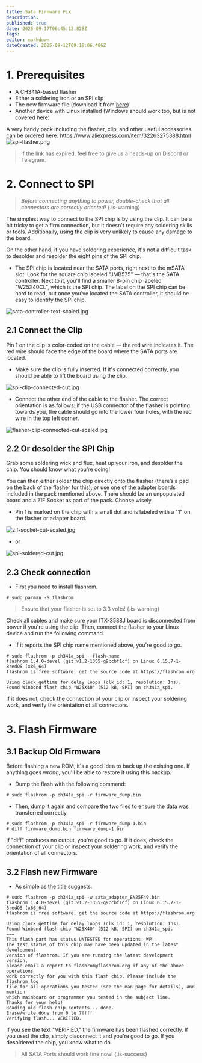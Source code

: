 ```yaml
---
title: Sata Firmware Fix
description: 
published: true
date: 2025-09-17T06:45:12.828Z
tags: 
editor: markdown
dateCreated: 2025-09-12T09:18:06.486Z
---
```


# 1. Prerequisites

- A CH341A-based flasher
- Either a soldering iron or an SPI clip
- The new firmware file (download it from [here](/wiki-itx3588j-pics/satafw/sata_adapter_en25f40.bin))
- Another device with Linux installed (Windows should work too, but is not covered here)

A very handy pack including the flasher, clip, and other useful accessories can be ordered here:
 https://www.aliexpress.com/item/32263275388.html
 ![spi-flasher.png](/wiki-itx3588j-pics/spi-flasher.png)
 >If the link has expired, feel free to give us a heads-up on Discord or Telegram.
 
 # 2. Connect to SPI
>  *Before connecting anything to power, double-check that all connectors are correctly oriented!* 
{.is-warning}



The simplest way to connect to the SPI chip is by using the clip. It can be a bit tricky to get a firm connection, but it doesn't require any soldering skills or tools. Additionally, using the clip is very unlikely to cause any damage to the board.

On the other hand, if you have soldering experience, it's not a difficult task to desolder and resolder the eight pins of the SPI chip.

- The SPI chip is located near the SATA ports, right next to the mSATA slot. Look for the square chip labeled "JMB575" — that's the SATA controller. Next to it, you'll find a smaller 8-pin chip labeled "W25X40CL", which is the SPI chip. The label on the SPI chip can be hard to read, but once you've located the SATA controller, it should be easy to identify the SPI chip.

![sata-controller-text-scaled.jpg](/wiki-itx3588j-pics/sata-controller-text-scaled.jpg)
 ## 2.1 Connect the Clip

Pin 1 on the clip is color-coded on the cable — the red wire indicates it. The red wire should face the edge of the board where the SATA ports are located.
- Make sure the clip is fully inserted. If it's connected correctly, you should be able to lift the board using the clip.

![spi-clip-connected-cut.jpg](/wiki-itx3588j-pics/spi-clip-connected-cut.jpg)

- Connect the other end of the cable to the flasher. The correct orientation is as follows: if the USB connector of the flasher is pointing towards you, the cable should go into the lower four holes, with the red wire in the top left corner.

![flasher-clip-connected-cut-scaled.jpg](/wiki-itx3588j-pics/flasher-clip-connected-cut-scaled.jpg)
 
 
 ## 2.2 Or desolder the SPI Chip
Grab some soldering wick and flux, heat up your iron, and desolder the chip. You should know what you're doing!

You can then either solder the chip directly onto the flasher (there’s a pad on the back of the flasher for this), or use one of the adapter boards included in the pack mentioned above.
There should be an unpopulated board and a ZIF Socket as part of the pack. Choose wisely.

- Pin 1 is marked on the chip with a small dot and is labeled with a "1" on the flasher or adapter board.

![zif-socket-cut-scaled.jpg](/wiki-itx3588j-pics/zif-socket-cut-scaled.jpg)
- or

![spi-soldered-cut.jpg](/wiki-itx3588j-pics/spi-soldered-cut.jpg)

## 2.3 Check connection
- First you need to install flashrom.
```
# sudo pacman -S flashrom
```

> Ensure that your flasher is set to 3.3 volts!
{.is-warning}

Check all cables and make sure your ITX-3588J board is disconnected from power if you're using the clip.
Then, connect the flasher to your Linux device and run the following command.
- If it reports the SPI chip name mentioned above, you're good to go.
```
# sudo flashrom -p ch341a_spi --flash-name
flashrom 1.4.0-devel (git:v1.2-1355-g9ccbf1cf) on Linux 6.15.7-1-BredOS (x86_64)
flashrom is free software, get the source code at https://flashrom.org

Using clock_gettime for delay loops (clk_id: 1, resolution: 1ns).
Found Winbond flash chip "W25X40" (512 kB, SPI) on ch341a_spi.
```
If it does not, check the connection of your clip or inspect your soldering work, and verify the orientation of all connectors.

# 3. Flash Firmware

## 3.1 Backup Old Firmware
Before flashing a new ROM, it's a good idea to back up the existing one.
If anything goes wrong, you'll be able to restore it using this backup.

- Dump the flash with the following command:
```
# sudo flashrom -p ch341a_spi -r firmware_dump.bin
```
- Then, dump it again and compare the two files to ensure the data was transferred correctly.
```
# sudo flashrom -p ch341a_spi -r firmware_dump-1.bin
# diff firmware_dump.bin firmware_dump-1.bin
```
If "diff" produces no output, you're good to go.
If it does, check the connection of your clip or inspect your soldering work, and verify the orientation of all connectors.

## 3.2 Flash new Firmware
- As simple as the title suggests:
```
# sudo flashrom -p ch341a_spi -w sata_adapter_EN25F40.bin 
flashrom 1.4.0-devel (git:v1.2-1355-g9ccbf1cf) on Linux 6.15.7-1-BredOS (x86_64)
flashrom is free software, get the source code at https://flashrom.org

Using clock_gettime for delay loops (clk_id: 1, resolution: 1ns).
Found Winbond flash chip "W25X40" (512 kB, SPI) on ch341a_spi.
===
This flash part has status UNTESTED for operations: WP
The test status of this chip may have been updated in the latest development
version of flashrom. If you are running the latest development version,
please email a report to flashrom@flashrom.org if any of the above operations
work correctly for you with this flash chip. Please include the flashrom log
file for all operations you tested (see the man page for details), and mention
which mainboard or programmer you tested in the subject line.
Thanks for your help!
Reading old flash chip contents... done.
Erase/write done from 0 to 7ffff
Verifying flash... VERIFIED.
```

If you see the text "VERIFIED," the firmware has been flashed correctly. If you used the clip, simply disconnect it and you're good to go. If you desoldered the chip, you know what to do.


> All SATA Ports should work fine now!
{.is-success}
